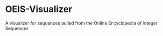 OEIS-Visualizer
===============

A visualizer for sequences pulled from the Online Encyclopedia of Integer Sequences
